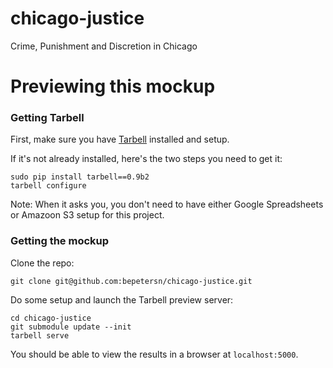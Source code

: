 chicago-justice
===============

Crime, Punishment and Discretion in Chicago

# Previewing this mockup

### Getting Tarbell
First, make sure you have [Tarbell](http://tarbell.tribapps.com/) installed and setup. 

If it's not already installed, here's the two steps you need to get it:  

    sudo pip install tarbell==0.9b2  
    tarbell configure  

Note: When it asks you, you don't need to have either Google Spreadsheets or Amazoon S3 setup for this project.

### Getting the mockup

Clone the repo:  

    git clone git@github.com:bepetersn/chicago-justice.git

Do some setup and launch the Tarbell preview server:  

    cd chicago-justice  
    git submodule update --init  
    tarbell serve  

You should be able to view the results in a browser at `localhost:5000`.
